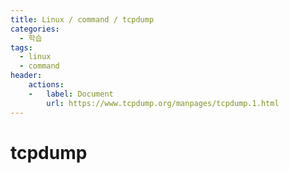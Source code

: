 ```yaml
---
title: Linux / command / tcpdump
categories: 
  - 학습
tags: 
  - linux
  - command
header:  
    actions:
    -   label: Document
        url: https://www.tcpdump.org/manpages/tcpdump.1.html
---
```

# tcpdump

<!--stackedit_data:
eyJoaXN0b3J5IjpbLTI4OTE4MDUyXX0=
-->